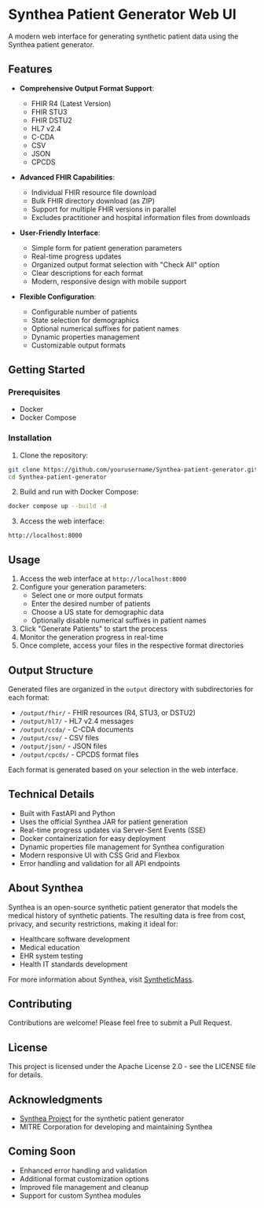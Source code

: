 # Synthea Patient Generator Web UI

A modern web interface for generating synthetic patient data using the Synthea patient generator.

## Features

- **Comprehensive Output Format Support**:
  - FHIR R4 (Latest Version)
  - FHIR STU3
  - FHIR DSTU2
  - HL7 v2.4
  - C-CDA
  - CSV
  - JSON
  - CPCDS

- **Advanced FHIR Capabilities**:
  - Individual FHIR resource file download
  - Bulk FHIR directory download (as ZIP)
  - Support for multiple FHIR versions in parallel
  - Excludes practitioner and hospital information files from downloads

- **User-Friendly Interface**:
  - Simple form for patient generation parameters
  - Real-time progress updates
  - Organized output format selection with "Check All" option
  - Clear descriptions for each format
  - Modern, responsive design with mobile support

- **Flexible Configuration**:
  - Configurable number of patients
  - State selection for demographics
  - Optional numerical suffixes for patient names
  - Dynamic properties management
  - Customizable output formats

## Getting Started

### Prerequisites

- Docker
- Docker Compose

### Installation

1. Clone the repository:
```bash
git clone https://github.com/yourusername/Synthea-patient-generator.git
cd Synthea-patient-generator
```

2. Build and run with Docker Compose:
```bash
docker compose up --build -d
```

3. Access the web interface:
```
http://localhost:8000
```

## Usage

1. Access the web interface at `http://localhost:8000`
2. Configure your generation parameters:
   - Select one or more output formats
   - Enter the desired number of patients
   - Choose a US state for demographic data
   - Optionally disable numerical suffixes in patient names
3. Click "Generate Patients" to start the process
4. Monitor the generation progress in real-time
5. Once complete, access your files in the respective format directories

## Output Structure

Generated files are organized in the `output` directory with subdirectories for each format:
- `/output/fhir/` - FHIR resources (R4, STU3, or DSTU2)
- `/output/hl7/` - HL7 v2.4 messages
- `/output/ccda/` - C-CDA documents
- `/output/csv/` - CSV files
- `/output/json/` - JSON files
- `/output/cpcds/` - CPCDS format files

Each format is generated based on your selection in the web interface.

## Technical Details

- Built with FastAPI and Python
- Uses the official Synthea JAR for patient generation
- Real-time progress updates via Server-Sent Events (SSE)
- Docker containerization for easy deployment
- Dynamic properties file management for Synthea configuration
- Modern responsive UI with CSS Grid and Flexbox
- Error handling and validation for all API endpoints

## About Synthea

Synthea is an open-source synthetic patient generator that models the medical history of synthetic patients. The resulting data is free from cost, privacy, and security restrictions, making it ideal for:
- Healthcare software development
- Medical education
- EHR system testing
- Health IT standards development

For more information about Synthea, visit [SyntheticMass](https://syntheticmass.mitre.org/).

## Contributing

Contributions are welcome! Please feel free to submit a Pull Request.

## License

This project is licensed under the Apache License 2.0 - see the LICENSE file for details.

## Acknowledgments

- [Synthea Project](https://github.com/synthetichealth/synthea) for the synthetic patient generator
- MITRE Corporation for developing and maintaining Synthea

## Coming Soon

- Enhanced error handling and validation
- Additional format customization options
- Improved file management and cleanup
- Support for custom Synthea modules
